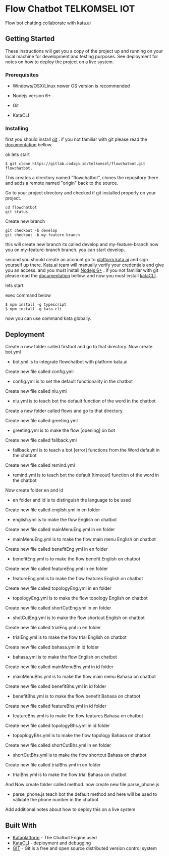 # Flow Chatbot TELKOMSEL IOT

Flow bot chatting collaborate with kata.ai

## Getting Started

These instructions will get you a copy of the project up and running on your local machine for development and testing purposes. See deployment for notes on how to deploy the project on a live system.

### Prerequisites

* Windows/OSX/Linux newer OS version is recommended

* Nodejs version 6+

* Git 

* KataCLI


### Installing

first you should install [git](https://git-scm.com/book/en/v2/Getting-Started-Installing-Git) . if you not familiar with git please read the [documentation](https://git-scm.com/doc) bellow.

ok lets start
```
$ git clone https://gitlab.codigo.id/telkomsel/flowchatbot.git flowchatbot.
```
This creates a directory named "flowchatbot", clones the repository there and adds a remote named "origin" back to the source.

Go to your project directory and checked if git installed properly on your project.
```
cd flowchatbot
git status
```

Create new branch 
```
git checkout -b develop
git checkout -b my-feature-branch 
```
this will create new branch its called develop and my-feature-branch now you on my-feature-branch branch.
you can start develop.

second you should create an account go to [platform.kata.ai](https://platform.kata.ai) and sign yourself up there. Kata.ai team will manually verify your credentials and give you an access.
and you must install [Nodejs 6+](https://nodejs.org/en/download/) . if you not familiar with git please read the [documentation](https://nodejs.org/en/docs/) bellow.
and now you must install [kataCLI](https://docs.kata.ai/overview/getting-started/).

lets start.

exec command below
```
$ npm install -g typescript
$ npm install -g kata-cli
```
now you can use command kata globally.

## Deployment

Create a new folder called firstbot and go to that directory. Now create bot.yml

* bot.yml is to integrate flowchatbot with platform kata.ai

Create new file called config.yml

* config.yml is to set the default functionality in the chatbot

Create new file called nlu.yml

* nlu.yml is to teach bot the default function of the word in the chatbot 

Create a new folder called flows and go to that directory. 

Create new file called greeting.yml

* greeting.yml is to make the flow [opening] on bot 

Create new file called fallback.yml

* fallback.yml is to teach a bot [error] functions from the Word default in the chatbot 

Create new file called remind.yml

* remind.yml is to teach bot the default [timeout] function of the word in the chatbot

Now create folder en and id

* en folder and id is to distinguish the language to be used

Create new file called english.yml in en folder

* english.yml is to make the flow English on chatbot 

Create new file called mainMenuEng.yml in en folder

* mainMenuEng.yml is to make the flow main menu English on chatbot

Create new file called benefitEng.yml in en folder

* benefitEng.yml is to make the flow benefit English on chatbot

Create new file called featureEng.yml in en folder

* featureEng.yml is to make the flow features English on chatbot

Create new file called topologyEng.yml in en folder

* topologyEng.yml is to make the flow topology English on chatbot

Create new file called shortCutEng.yml in en folder

* shotCutEng.yml is to make the flow shortcut English on chatbot

Create new file called trialEng.yml in en folder

* trialEng.yml is to make the flow trial English on chatbot

Create new file called bahasa.yml in id folder

* bahasa.yml is to make the flow English on chatbot

Create new file called mainMenuBhs.yml in id folder

* mainMenuBhs.yml is to make the flow main menu Bahasa on chatbot

Create new file called benefitBhs.yml in id folder

* benefitBhs.yml is to make the flow benefit Bahasa on chatbot

Create new file called featureBhs.yml in id folder

* featureBhs.yml is to make the flow features Bahasa on chatbot

Create new file called topologyBhs.yml in id folder

* topoplogyBhs.yml is to make the flow topology Bahasa on chatbot

Create new file called shortCutBhs.yml in en folder

* shortCutBhs.yml is to make the flow shortcut Bahasa on chatbot

Create new file called trialBhs.yml in en folder

* trialBhs.yml is to make the flow trial Bahasa on chatbot

And Now create folder called method. now create new file parse_phone.js

* parse_phone.js teach bot the default method and here will be used to validate the phone number in the chatbot 


Add additional notes about how to deploy this on a live system

## Built With

* [Kataplatform](https://platform.kata.ai) - The Chatbot Engine used  
* [KataCLI](https://docs.kata.ai/overview/getting-started/#deploying-your-bot) - deployment and debugging
* [GIT](https://git-scm.com/) - Git is a free and open source distributed version control system 